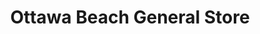 ---
title: "Ottawa Beach General Store"
url: /holland/ottawa-beach-general-store/
shop: Dorfladen
---